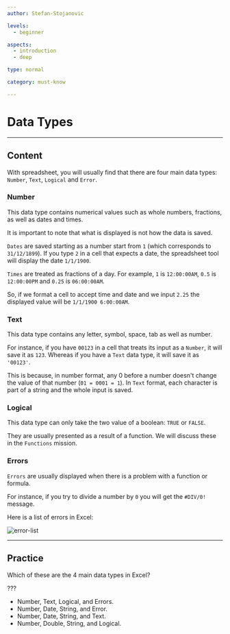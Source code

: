 ```yaml
---
author: Stefan-Stojanovic

levels:
  - beginner

aspects:
  - introduction
  - deep

type: normal

category: must-know

---
```


# Data Types

---
## Content

With spreadsheet, you will usually find that there are four main data types: `Number`, `Text`, `Logical` and `Error`.

### Number

This data type contains numerical values such as whole numbers, fractions, as well as dates and times.

It is important to note that what is displayed is not how the data is saved.

`Dates` are saved starting as a number start from `1` (which corresponds to `31/12/1899`). If you type `2` in a cell that expects a date, the spreadsheet tool will display the date `1/1/1900`.

`Times` are treated as fractions of a day. For example, `1` is `12:00:00AM`, `0.5` is `12:00:00PM` and `0.25` is `06:00:00AM`.

So, if we format a cell to accept time and date and we input `2.25` the displayed value will be `1/1/1900 6:00:00AM`.

### Text

This data type contains any letter, symbol, space, tab as well as number.

For instance, if you have `00123` in a cell that treats its input as a `Number`, it will save it as `123`. Whereas if you have a `Text` data type, it will save it as `'00123'`.

This is because, in number format, any 0 before a number doesn't change the value of that number (`01 = 0001 = 1`). In `Text` format, each character is part of a string and the whole input is saved.

### Logical

This data type can only take the two value of a boolean: `TRUE` or `FALSE`.

They are usually presented as a result of a function. We will discuss these in the `Functions` mission.

### Errors

`Errors` are usually displayed when there is a problem with a function or formula.

For instance, if you try to divide a number by `0` you will get the `#DIV/0!` message.

Here is a list of errors in Excel:

![error-list](https://img.enkipro.com/aec9daa1f3be3570bf4e5770706dc866.png)

---
## Practice

Which of these are the 4 main data types in Excel?

???

* Number, Text, Logical, and Errors.
* Number, Date, String, and Error.
* Number, Date, String, and Text.
* Number, Double, String, and Logical.
